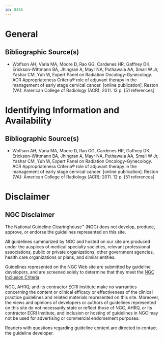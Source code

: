 ```yaml
---
id: 8486
---
```


# General

## Bibliographic Source(s)

- Wolfson AH, Varia MA, Moore D, Rao GG, Cardenes HR, Gaffney DK, Erickson-Wittmann BA, Jhingran A, Mayr NA, Puthawala AA, Small W Jr, Yashar CM, Yuh W, Expert Panel on Radiation Oncology-Gynecology. ACR Appropriateness Criteria® role of adjuvant therapy in the management of early stage cervical cancer. [online publication]. Reston (VA): American College of Radiology (ACR); 2011. 12 p. [51 references]

# Identifying Information and Availability

## Bibliographic Source(s)

- Wolfson AH, Varia MA, Moore D, Rao GG, Cardenes HR, Gaffney DK, Erickson-Wittmann BA, Jhingran A, Mayr NA, Puthawala AA, Small W Jr, Yashar CM, Yuh W, Expert Panel on Radiation Oncology-Gynecology. ACR Appropriateness Criteria® role of adjuvant therapy in the management of early stage cervical cancer. [online publication]. Reston (VA): American College of Radiology (ACR); 2011. 12 p. [51 references]

# Disclaimer

## NGC Disclaimer

The National Guideline Clearinghouse™ (NGC) does not develop, produce, approve, or endorse the guidelines represented on this site.

All guidelines summarized by NGC and hosted on our site are produced under the auspices of medical specialty societies, relevant professional associations, public or private organizations, other government agencies, health care organizations or plans, and similar entities.

Guidelines represented on the NGC Web site are submitted by guideline developers, and are screened solely to determine that they meet the [NGC Inclusion Criteria](/help-and-about/summaries/inclusion-criteria).

NGC, AHRQ, and its contractor ECRI Institute make no warranties concerning the content or clinical efficacy or effectiveness of the clinical practice guidelines and related materials represented on this site. Moreover, the views and opinions of developers or authors of guidelines represented on this site do not necessarily state or reflect those of NGC, AHRQ, or its contractor ECRI Institute, and inclusion or hosting of guidelines in NGC may not be used for advertising or commercial endorsement purposes.

Readers with questions regarding guideline content are directed to contact the guideline developer.

